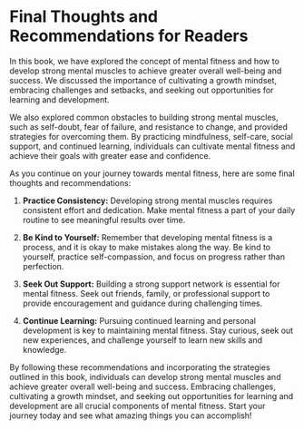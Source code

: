 Final Thoughts and Recommendations for Readers
==========================================================

In this book, we have explored the concept of mental fitness and how to develop strong mental muscles to achieve greater overall well-being and success. We discussed the importance of cultivating a growth mindset, embracing challenges and setbacks, and seeking out opportunities for learning and development.

We also explored common obstacles to building strong mental muscles, such as self-doubt, fear of failure, and resistance to change, and provided strategies for overcoming them. By practicing mindfulness, self-care, social support, and continued learning, individuals can cultivate mental fitness and achieve their goals with greater ease and confidence.

As you continue on your journey towards mental fitness, here are some final thoughts and recommendations:

1. **Practice Consistency:** Developing strong mental muscles requires consistent effort and dedication. Make mental fitness a part of your daily routine to see meaningful results over time.

2. **Be Kind to Yourself:** Remember that developing mental fitness is a process, and it is okay to make mistakes along the way. Be kind to yourself, practice self-compassion, and focus on progress rather than perfection.

3. **Seek Out Support:** Building a strong support network is essential for mental fitness. Seek out friends, family, or professional support to provide encouragement and guidance during challenging times.

4. **Continue Learning:** Pursuing continued learning and personal development is key to maintaining mental fitness. Stay curious, seek out new experiences, and challenge yourself to learn new skills and knowledge.

By following these recommendations and incorporating the strategies outlined in this book, individuals can develop strong mental muscles and achieve greater overall well-being and success. Embracing challenges, cultivating a growth mindset, and seeking out opportunities for learning and development are all crucial components of mental fitness. Start your journey today and see what amazing things you can accomplish!

